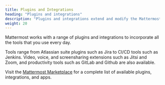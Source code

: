 ```yaml
---
title: Plugins and Integrations
heading: "Plugins and integrations"
description: "Plugins and integrations extend and modify the Mattermost web and desktop apps."
weight: 20
---
```


Mattermost works with a range of plugins and integrations to incorporate all the tools that you use every day.

Tools range from Atlassian suite plugins such as Jira to CI/CD tools such as Jenkins. Video, voice, and screensharing extensions such as Jitsi and Zoom, and productivity tools such as GitLab and Github are also available.

Visit the [Mattermost Marketplace](https://mattermost.com/marketplace/) for a complete list of available plugins, integrations, and apps.
